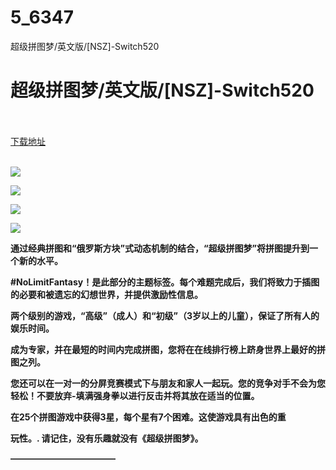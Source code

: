 # 5_6347
超级拼图梦/英文版/[NSZ]-Switch520
# 超级拼图梦/英文版/[NSZ]-Switch520
 <br/></br>
[下载地址](https://www.switch520.cc/article/6347 "下载地址")
<br/></br>

<p><span><strong><img src="https://www.switch520.cc/muke_img/upload_art_editor_20200928-1_aaa77464e05689209b8ef43904b25fa6.jpg"></strong></span></p>
<p><span><strong><img src="https://www.switch520.cc/muke_img/upload_art_editor_20200928-1_a0262322922b4f0944d9645120e68d31.jpg"></strong></span></p>
<p><span><strong><img src="https://www.switch520.cc/muke_img/upload_art_editor_20200928-1_0db49d00f0fa1c39f2c760ed1024a37c.jpg"></strong></span></p>
<p><span><strong><img src="https://www.switch520.cc/muke_img/upload_art_editor_20200928-1_2f50689576239fd1741e361290cf7802.jpg"></strong></span></p>
<p></p>
<p></p>
<p><span><strong>通过经典拼图和“俄罗斯方块”式动态机制的结合，“超级拼图梦”将拼图提升到一个新的水平。</strong></span></p>
<p><span><strong>#NoLimitFantasy！是此部分的主题标签。每个难题完成后，我们将致力于插图的必要和被遗忘的幻想世界，并提供激励性信息。</strong></span></p>
<p></p>
<p><span><strong>两个级别的游戏，“高级”（成人）和“初级”（3岁以上的儿童），保证了所有人的娱乐时间。</strong></span></p>
<p></p>
<p><span><strong>成为专家，并在最短的时间内完成拼图，您将在在线排行榜上跻身世界上最好的拼图之列。</strong></span></p>
<p></p>
<p><span><strong>您还可以在一对一的分屏竞赛模式下与朋友和家人一起玩。您的竞争对手不会为您轻松！不要放弃-填满强身拳以进行反击并将其放在适当的位置。</strong></span></p>
<p></p>
<p><span><strong>在25个拼图游戏中获得3星，每个星有7个困难。这使游戏具有出色的重</strong></span></p>
<p></p>
<p><span><strong>玩性。. 请记住，没有乐趣就没有《超级拼图梦》。</strong></span></p>
<p><span><strong>————————————</strong></span></p>
